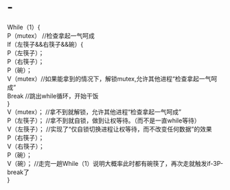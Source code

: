 # -
While（1）{  
P（mutex） //检查拿起一气呵成  
If（左筷子&&右筷子&&碗）{  
P（左筷子）；  
P（右筷子）；  
P（碗）；  
V（mutex）//如果能拿到的情况下，解锁mutex,允许其他进程“检查拿起一气呵成”  
Break  //跳出while循环，开始干饭  
}  
V（mutex）； //拿不到就解锁，允许其他进程“检查拿起一气呵成”  
P（左筷子）； //拿不到就自锁，做到让权等待。（而不是一直while等待）  
V（左筷子）； //实现了“仅自锁切换进程让权等待，而不改变任何数据”的效果  
P（右筷子）；  
V（右筷子）；  
P（碗）；  
V（碗）； //走完一趟While（1）说明大概率此时都有碗筷了，再次走就触发if-3P-break了  
}  
